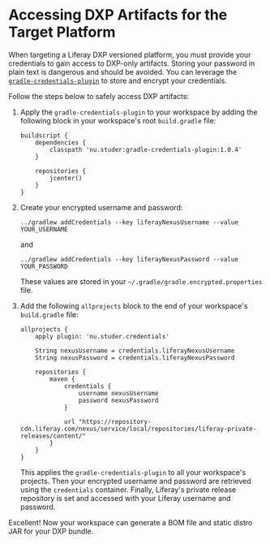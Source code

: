 # Accessing DXP Artifacts for the Target Platform

When targeting a Liferay DXP versioned platform, you must provide your
credentials to gain access to DXP-only artifacts. Storing your password in plain
text is dangerous and should be avoided. You can leverage the
[`gradle-credentials-plugin`](https://github.com/etiennestuder/gradle-credentials-plugin)
to store and encrypt your credentials.

Follow the steps below to safely access DXP artifacts:

1.  Apply the `gradle-credentials-plugin` to your workspace by adding the
    following block in your workspace's root `build.gradle` file:

        buildscript {
            dependencies {
                classpath 'nu.studer:gradle-credentials-plugin:1.0.4'
            }

            repositories {
                jcenter()
            }
        }

2.  Create your encrypted username and password:

        ../gradlew addCredentials --key liferayNexusUsername --value YOUR_USERNAME

    and

        ../gradlew addCredentials --key liferayNexusPassword --value YOUR_PASSWORD

    These values are stored in your `~/.gradle/gradle.encrypted.properties`
    file.

3.  Add the following `allprojects` block to the end of your workspace's
    `build.gradle` file:

        allprojects {
            apply plugin: 'nu.studer.credentials'

            String nexusUsername = credentials.liferayNexusUsername
            String nexusPassword = credentials.liferayNexusPassword

            repositories {
                maven {
                    credentials {
                        username nexusUsername
                        password nexusPassword
                    }

                    url "https://repository-cdn.liferay.com/nexus/service/local/repositories/liferay-private-releases/content/"
                }
            }
        }

    This applies the `gradle-credentials-plugin` to all your workspace's
    projects. Then your encrypted username and password are retrieved using the
    `credentials` container. Finally, Liferay's private release repository is
    set and accessed with your Liferay username and password.

Excellent! Now your workspace can generate a BOM file and static distro JAR for
your DXP bundle.